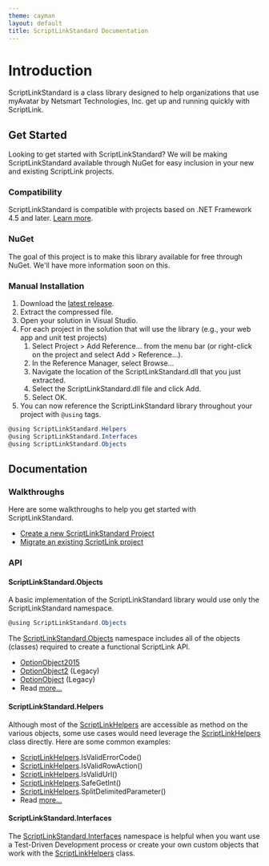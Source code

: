 ```yaml
---
theme: cayman
layout: default
title: ScriptLinkStandard Documentation
---
```


# Introduction

ScriptLinkStandard is a class library designed to help organizations that use myAvatar by Netsmart Technologies, Inc. get up and running quickly with ScriptLink.

## Get Started

Looking to get started with ScriptLinkStandard? We will be making ScriptLinkStandard available through NuGet for easy inclusion in your new and existing ScriptLink projects.

### Compatibility

ScriptLinkStandard is compatible with projects based on .NET Framework 4.5 and later. [Learn more](./compatibility.md).

### NuGet

The goal of this project is to make this library available for free through NuGet. We'll have more information soon on this.

### Manual Installation

1. Download the [latest release](https://github.com/rcskids/ScriptLinkStandard/releases).
2. Extract the compressed file.
3. Open your solution in Visual Studio.
4. For each project in the solution that will use the library (e.g., your web app and unit test projects)
	1. Select Project > Add Reference... from the menu bar (or right-click on the project and select Add > Reference...).
	2. In the Reference Manager, select Browse...
	3. Navigate the location of the ScriptLinkStandard.dll that you just extracted.
	4. Select the ScriptLinkStandard.dll file and click Add.
	5. Select OK.
5. You can now reference the ScriptLinkStandard library throughout your project with `@using` tags.

```c#
@using ScriptLinkStandard.Helpers
@using ScriptLinkStandard.Interfaces
@using ScriptLinkStandard.Objects
```

## Documentation
### Walkthroughs

Here are some walkthroughs to help you get started with ScriptLinkStandard.

* [Create a new ScriptLinkStandard Project](./walkthrough-create-new-scriptlinkstandard-project.md)
* [Migrate an existing ScriptLink project](./walkthrough-migrate-existing-scriptlink-project.md)

### API

#### ScriptLinkStandard.Objects

A basic implementation of the ScriptLinkStandard library would use only the ScriptLinkStandard namespace.

``` c#
@using ScriptLinkStandard.Objects
```

The [ScriptLinkStandard.Objects](./api/scriptlinkstandard.objects) namespace includes all of the objects (classes) required to create a functional ScriptLink API.

* [OptionObject2015](./api/scriptlinkstandard.objects/optionobject2015.md)
* [OptionObject2](./api/scriptlinkstandard.objects/optionobject2.md) (Legacy)
* [OptionObject](./api/scriptlinkstandard.objects/optionobject.md) (Legacy)
* Read [more...](./api/scriptlinkstandard.objects)

#### ScriptLinkStandard.Helpers

Although most of the [ScriptLinkHelpers](./api/scriptlinkstandard.helpers/scriptlinkhelpers.md) are accessible as method on the various objects, some use cases would need leverage the [ScriptLinkHelpers](./api/scriptlinkstandard.helpers/scriptlinkhelpers.md) class directly. Here are some common examples:

* [ScriptLinkHelpers](./api/scriptlinkstandard.helpers/scriptlinkhelpers.md).IsValidErrorCode()
* [ScriptLinkHelpers](./api/scriptlinkstandard.helpers/scriptlinkhelpers.md).IsValidRowAction()
* [ScriptLinkHelpers](./api/scriptlinkstandard.helpers/scriptlinkhelpers.md).IsValidUrl()
* [ScriptLinkHelpers](./api/scriptlinkstandard.helpers/scriptlinkhelpers.md).SafeGetInt()
* [ScriptLinkHelpers](./api/scriptlinkstandard.helpers/scriptlinkhelpers.md).SplitDelimitedParameter()
* Read [more...](./api/scriptlinkstandard.helpers)

#### ScriptLinkStandard.Interfaces

The [ScriptLinkStandard.Interfaces](./api/scriptlinkstandard.interfaces) namespace is helpful when you want use a Test-Driven Development process or create your own custom objects that work with the [ScriptLinkHelpers](./api/scriptlinkstandard.helpers/scriptlinkhelpers.md) class.
